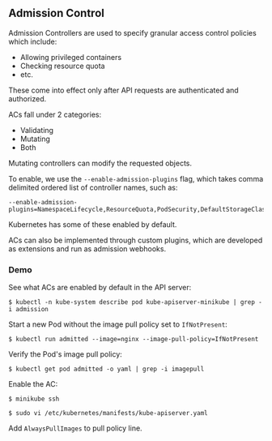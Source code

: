 ## Admission Control

Admission Controllers are used to specify granular access control policies which include:

- Allowing privileged containers
- Checking resource quota
- etc.

These come into effect only after API requests are authenticated and authorized.

ACs fall under 2 categories:

- Validating
- Mutating
- Both

Mutating controllers can modify the requested objects.

To enable, we use the `--enable-admission-plugins` flag, which takes comma delimited ordered list of controller names, such as:

```
--enable-admission-plugins=NamespaceLifecycle,ResourceQuota,PodSecurity,DefaultStorageClass
```

Kubernetes has some of these enabled by default.

ACs can also be implemented through custom plugins, which are developed as extensions and run as admission webhooks.

### Demo

See what ACs are enabled by default in the API server:

```
$ kubectl -n kube-system describe pod kube-apiserver-minikube | grep -i admission
```

Start a new Pod without the image pull policy set to `IfNotPresent`:

```
$ kubectl run admitted --image=nginx --image-pull-policy=IfNotPresent
```

Verify the Pod's image pull policy:

```
$ kubectl get pod admitted -o yaml | grep -i imagepull
```

Enable the AC:

```
$ minikube ssh

$ sudo vi /etc/kubernetes/manifests/kube-apiserver.yaml
```

Add `AlwaysPullImages` to pull policy line.